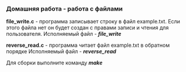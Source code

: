 ### Домашняя работа - работа с файлами

**file_write.c** - программа записывает строку в файл example.txt.
Если этого файла нет он будет создан с правами записи и чтения для пользователя.
Исполняемый файл - ***file_write***

**reverse_read.c** - программа читает файл example.txt в обратном порядке
Исполняемый файл - ***reverse_read***

Для сборки выполните команду ***make***